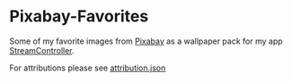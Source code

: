 # Pixabay-Favorites

Some of my favorite images from [Pixabay](https://pixabay.com/)
as a wallpaper pack for my app [StreamController](https://github.com/Core447/StreamController).

For attributions please see [attribution.json](attribution.json)